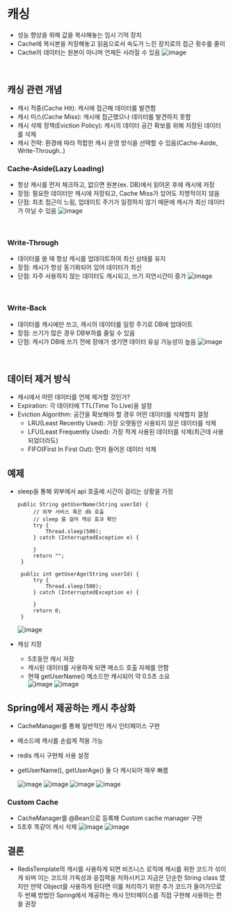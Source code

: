 # 캐싱
 - 성능 향상을 위해 값을 복사해놓는 임시 기억 장치
 - Cache에 복사본을 저장해놓고 읽음으로서 속도가 느린 장치로의 접근 횟수를 줄이
 - Cache의 데이터는 원본이 아니며 언제든 사라질 수 있음
   ![image](https://github.com/SudalKing/Spring_Redis/assets/87001865/53748913-ef1b-4877-9fb4-4edf9773db74)

<br>

## 캐싱 관련 개념
 - 캐시 적중(Cache Hit): 캐시에 접근해 데이터를 발견함
 - 캐시 미스(Cache Miss): 캐시에 접근했으나 데이터를 발견하지 못함
 - 캐시 삭제 정책(Eviction Policy): 캐시의 데이터 공간 확보를 위해 저장된 데이터를 삭제
 - 캐시 전략: 환경에 따라 적합한 캐시 운영 방식을 선택할 수 있음(Cache-Aside, Write-Through..)


### Cache-Aside(Lazy Loading)
 - 항상 캐시를 먼저 체크하고, 없으면 원본(ex. DB)에서 읽어온 후에 캐시에 저장
 - 장점: 필요한 데이터만 캐시에 저장되고, Cache Miss가 있어도 치명적이지 않음
 - 단점: 최초 접근이 느림, 업데이트 주기가 일정하지 않기 때문에 캐시가 최신 데이터가 아닐 수 있음
 ![image](https://github.com/SudalKing/Spring_Redis/assets/87001865/f7259c8c-4f3b-479e-8275-66820cd27801)

<br>

### Write-Through
 - 데이터를 쓸 때 항상 캐시를 업데이트하여 최신 상태를 유지
 - 장점: 캐시가 항상 동기화되어 있어 데이터가 최신
 - 단점: 자주 사용하지 않는 데이터도 캐시되고, 쓰기 지연시간이 증가
 ![image](https://github.com/SudalKing/Spring_Redis/assets/87001865/89eeffb4-93d0-49ab-a08d-e72c99264088)

<br>

### Write-Back
 - 데이터를 캐시에만 쓰고, 캐시의 데이터를 일정 주기로 DB에 업데이트
 - 장점: 쓰기가 많은 경우 DB부하를 줄일 수 있음
 - 단점: 캐시가 DB에 쓰기 전에 장애가 생기면 데이터 유실 가능성이 높음
 ![image](https://github.com/SudalKing/Spring_Redis/assets/87001865/404fb569-fa38-435c-93c4-c17525b318ef)

<br>

## 데이터 제거 방식
 - 캐시에서 어떤 데이터를 언제 제거할 것인가?
 - Expiration: 각 데이터에 TTL(Time To Live)을 설정
 - Eviction Algorithm: 공간을 확보해야 할 경우 어떤 데이터를 삭제할지 결정
    + LRU(Least Recently Used): 가장 오랫동안 사용되지 않은 데이터를 삭제
    + LFU(Least Frequently Used): 가장 적게 사용된 데이터를 삭제(최근데 사용되었더라도)
    + FIFO(First In First Out): 먼저 들어온 데이터 삭제


## 예제

 - sleep을 통해 외부에서 api 호출에 시간이 걸리는 상황을 가정
   ```
   public String getUserName(String userId) {
        // 외부 서비스 혹은 db 호출
        // sleep 을 걸어 캐싱 효과 확인
        try {
            Thread.sleep(500);
        } catch (InterruptedException e) {

        }
        return "";
    }

    public int getUserAge(String userId) {
        try {
            Thread.sleep(500);
        } catch (InterruptedException e) {

        }
        return 0;
    }
   ```
   ![image](https://github.com/SudalKing/Spring_Redis/assets/87001865/198d82cc-754f-436f-8e98-aaf1b96c3a1c)


- 캐싱 지정
  - 5초동안 캐시 저장
  - 캐시된 데이터를 사용하게 되면 메소드 호출 자체를 안함
  - 현재 getUserName() 메소드만 캐시되어 약 0.5초 소요 <br>
  ![image](https://github.com/SudalKing/Spring_Redis/assets/87001865/d8c53cab-0740-436d-aae3-4c5fe4e93cd0)
  ![image](https://github.com/SudalKing/Spring_Redis/assets/87001865/8a32760d-a6af-4b01-862e-bf8e612864aa)

## Spring에서 제공하는 캐시 추상화
 - CacheManager를 통해 일반적인 캐시 인터페이스 구현
 - 메소드에 캐시를 손쉽게 적용 가능
 - redis 캐시 구현체 사용 설정
 - getUserName(), getUserAge() 둘 다 캐시되어 매우 빠름
   
   ![image](https://github.com/SudalKing/Spring_Redis/assets/87001865/17852c40-649d-4454-828a-9eb122ff03e4)
   ![image](https://github.com/SudalKing/Spring_Redis/assets/87001865/7a6ad47f-00f2-419e-8c69-6e1b179c846b)
   ![image](https://github.com/SudalKing/Spring_Redis/assets/87001865/e3e11cd2-63b8-4d6e-be4e-76b5eaf17a80)
   ![image](https://github.com/SudalKing/Spring_Redis/assets/87001865/048e510f-dd8c-4452-8554-42467bb0a55f)

### Custom Cache
 - CacheManager를 @Bean으로 등록해 Custom cache manager 구현
 - 5초후 똑같이 캐시 삭제
   ![image](https://github.com/SudalKing/Spring_Redis/assets/87001865/a1abed60-aa83-4bfb-8433-bc41485e90b3)
   ![image](https://github.com/SudalKing/Spring_Redis/assets/87001865/d8a3d03c-c44e-4084-a235-95e1b5159569)

## 결론
 - RedisTemplate의 캐시를 사용하게 되면 비즈니스 로직에 캐시를 위한 코드가 섞이게 되며 이는 코드의 가독성과 응집력을 저하시키고 지금은 단순한 String class 였지만 만약 Object를 사용하게 된다면 이를 처리하기 위한 추가 코드가 들어가므로 두 번째 방법인 Spring에서 제공하는 캐시 인터페이스를 직접 구현해 사용하는 편을 권장
